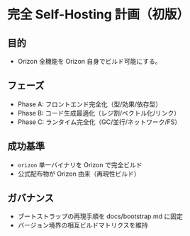 # 完全 Self-Hosting 計画（初版）

## 目的
- Orizon 全機能を Orizon 自身でビルド可能にする。

## フェーズ
- Phase A: フロントエンド完全化（型/効果/依存型）
- Phase B: コード生成最適化（レジ割/ベクトル化/リンク）
- Phase C: ランタイム完全化（GC/並行/ネットワーク/FS）

## 成功基準
- `orizon` 単一バイナリを Orizon で完全ビルド
- 公式配布物が Orizon 由来（再現性ビルド）

## ガバナンス
- ブートストラップの再現手順を docs/bootstrap.md に固定
- バージョン境界の相互ビルドマトリクスを維持
